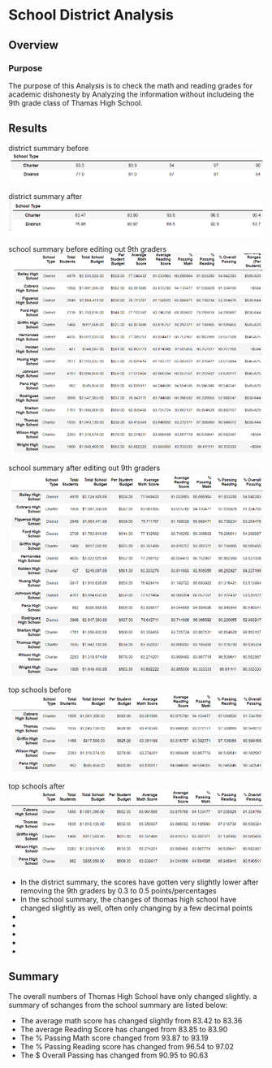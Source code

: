 # School District Analysis

## Overview

### Purpose
The purpose of this Analysis is to check the math and reading grades for academic dishonesty by Analyzing the information without includeing the 9th grade class of Thamas High School. 

## Results

district summary before
![old summary](Resources/district_summary_before.PNG)

district summary after
![new summary](Resources/district_summary_after.PNG)

school summary before editing out 9th graders
![old summary](Resources/school_summary_before.PNG)

school summary after editing out 9th graders
![new summary](Resources/school_summary.PNG)

top schools before
![old summary](Resources/top_schools_before.PNG)

top schools after
![new summary](Resources/top_schools_after.PNG)


- In the district summary, the scores have gotten very slightly lower after removing the 9th graders by 0.3 to 0.5 points/percentages
- In the school summary, the changes of thomas high school have changed slightly as well, often only changing by a few decimal points
-
-
-
-
-




## Summary
The overall numbers of Thomas High School have only changed slightly. a summary of schanges from the school summary are listed below:
- The average math score has changed slightly from 83.42 to 83.36
- The average Reading Score has changed from 83.85 to 83.90 
- The % Passing Math score changed from 93.87 to 93.19
- The % Passing Reading score has changed from 96.54 to 97.02
- The $ Overall Passing has changed from 90.95 to 90.63


